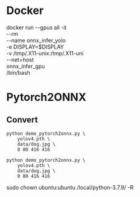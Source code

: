 # Docker
docker run --gpus all -it \
    --rm \
    --name onnx_infer_yolo \
    -e DISPLAY=$DISPLAY \
    -v /tmp/.X11-unix:/tmp/.X11-uni \
    --net=host \
    onnx_infer_gpu \
    /bin/bash

# Pytorch2ONNX
## Convert
```
python demo_pytorch2onnx.py \
    yolov4.pth \
    data/dog.jpg \
    8 80 416 416
```

```
python demo_pytorch2onnx.py \
    yolov4.pth \
    data/dog.jpg \
    0 80 416 416
```

sudo chown ubuntu:ubuntu /local/python-3.7.9/ -R